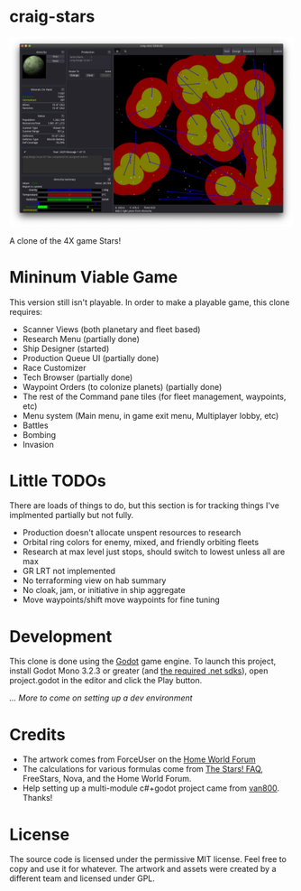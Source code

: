 # craig-stars

![screenshot](docs/screenshots/screenshot2.png)

A clone of the 4X game Stars!

# Mininum Viable Game

This version still isn't playable. In order to make a playable game, this clone requires:

- Scanner Views (both planetary and fleet based)
- Research Menu (partially done)
- Ship Designer (started)
- Production Queue UI (partially done)
- Race Customizer
- Tech Browser (partially done)
- Waypoint Orders (to colonize planets) (partially done)
- The rest of the Command pane tiles (for fleet management, waypoints, etc)
- Menu system (Main menu, in game exit menu, Multiplayer lobby, etc)
- Battles
- Bombing
- Invasion

# Little TODOs

There are loads of things to do, but this section is for tracking things I've implmented partially but not fully.

- Production doesn't allocate unspent resources to research
- Orbital ring colors for enemy, mixed, and friendly orbiting fleets
- Research at max level just stops, should switch to lowest unless all are max
- GR LRT not implemented
- No terraforming view on hab summary
- No cloak, jam, or initiative in ship aggregate
- Move waypoints/shift move waypoints for fine tuning

# Development

This clone is done using the [Godot](https://godotengine.org) game engine. To launch this project, install Godot Mono 3.2.3 or greater (and [the required .net sdks](https://docs.godotengine.org/en/stable/getting_started/scripting/c_sharp/c_sharp_basics.html?highlight=mono#setting-up-c-for-godot)), open project.godot in the editor and click the Play button.

_... More to come on setting up a dev environment_

# Credits

* The artwork comes from ForceUser on the [Home World Forum](https://starsautohost.org/sahforum2/index.php?t=index&rid=479)
* The calculations for various formulas come from [The Stars! FAQ](http://starsfaq.com), FreeStars, Nova, and the Home World Forum.
* Help setting up a multi-module c#+godot project came from [van800](https://github.com/van800/godot-demo-projects/tree/nunit/mono). Thanks!

# License

The source code is licensed under the permissive MIT license. Feel free to copy and use it for whatever. The artwork and assets were created by a different team and licensed under GPL.
